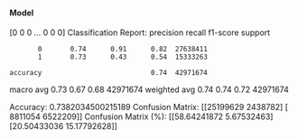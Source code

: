 #### Model
[0 0 0 ... 0 0 0]
Classification Report:
              precision    recall  f1-score   support

           0       0.74      0.91      0.82  27638411
           1       0.73      0.43      0.54  15333263

    accuracy                           0.74  42971674
   macro avg       0.73      0.67      0.68  42971674
weighted avg       0.74      0.74      0.72  42971674

Accuracy: 0.7382034500215189
Confusion Matrix:
[[25199629  2438782]
 [ 8811054  6522209]]
Confusion Matrix (%):
[[58.64241872  5.67532463]
 [20.50433036 15.17792628]]
